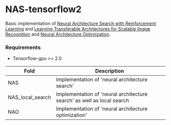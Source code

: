 # NAS-tensorflow2


Basic implementation of  [Neural Architecture Search with Reinforcement Learning](https://arxiv.org/abs/1611.01578) and [Learning Transferable Architectures for Scalable Image Recognition](https://arxiv.org/abs/1707.07012)  and [Neural Architecture Optimization](https://arxiv.org/abs/1808.07233).




### Requirements
- Tensorflow-gpu >= 2.0




| Fold             | Description                                                  |
| ---------------- | ------------------------------------------------------------ |
| NAS              | Implementation of 'neural architecture search'               |
| NAS_local_search | Implementation of 'neural architecture search' as well as local search |
| NAO              | Implementation of 'neural architecture optimization'         |

